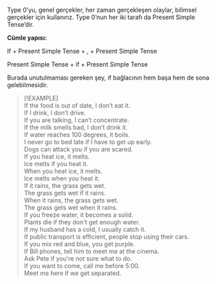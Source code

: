 Type 0’yu, genel gerçekler, her zaman gerçekleşen olaylar, bilimsel gerçekler için kullanırız. Type 0’nun her iki tarafı da Present Simple Tense’dir.  

**Cümle yapısı:**  

If + Present Simple Tense + , + Present Simple Tense  

Present Simple Tense + if + Present Simple Tense  

Burada unutulmaması gereken şey, if bağlacının hem başa hem de sona gelebilmesidir.  

> [!EXAMPLE]  
> If the food is out of date, I don’t eat it.  
> If I drink, I don’t drive.  
> If you are talking, I can’t concentrate.  
> If the milk smells bad, I don’t drink it.  
> If water reaches 100 degrees, it boils.  
> I never go to bed late if I have to get up early.  
> Dogs can attack you if you are scared.  
> If you heat ice, it melts.  
> Ice melts if you heat it.  
> When you heat ice, it melts.  
> Ice melts when you heat it.  
> If it rains, the grass gets wet.  
> The grass gets wet if it rains.  
> When it rains, the grass gets wet.  
> The grass gets wet when it rains.  
> If you freeze water, it becomes a solid.  
> Plants die if they don't get enough water.  
> If my husband has a cold, I usually catch it.  
> If public transport is efficient, people stop using their cars.  
> If you mix red and blue, you get purple.  
> If Bill phones, tell him to meet me at the cinema.  
> Ask Pete if you're not sure what to do.  
> If you want to come, call me before 5:00.  
> Meet me here if we get separated.  